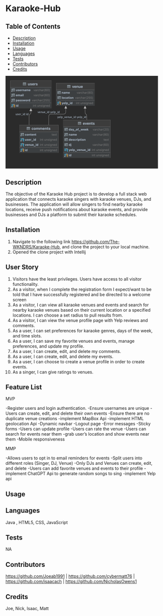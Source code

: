 # Karaoke-Hub

## Table of Contents

* [Description](#description)
* [Installation](#installation)
* [Usage](#usage)
* [Languages](#languages)
* [Tests](#tests)
* [Contributors](#contributors)
* [Credits](#credits)

![](src/main/resources/static/img/karaoke_hub_db.png)
<br>

## Description
The objective of the Karaoke Hub project is to develop a full stack web application that connects karaoke singers with karaoke venues, DJs, and businesses. The application will allow singers to find nearby karaoke locations, receive push notifications about karaoke events, and provide businesses and DJs a platform to submit their karaoke schedules.

## Installation
1. Navigate to the following link https://github.com/The-WKNDRS/Karaoke-Hub, and clone the project to your local machine.
2. Opened the clone project with Intellij

## User Story
1. Visitors have the least privileges. Users have access to all visitor functionality. 
2. As a visitor, when I complete the registration form I expect/want to be told that I have successfully registered and be directed to a welcome screen
3. As a visitor, I can view all karaoke venues and events and search for nearby karaoke venues based on their current location or a specified locations. I can choose a set radius to pull results from.
5. As a visitor, I can view the venue profile page with Yelp reviews and comments.
6. As a user, I can set preferences for karaoke genres, days of the week, and time slots.
7. As a user, I can save my favorite venues and events, manage preferences, and update my profile.
8. As a user, I can create, edit, and delete my comments.
9. As a user, I can create, edit, and delete my events.
10. As a user, I can choose to create a venue profile in order to create events.
11. As a singer, I can give ratings to venues.

## Feature List

MVP

-Register users and login authentication.
-Ensure usernames are unique
-Users can create, edit, and delete their own events
-Ensure there are no duplicate venue creations
-implement MapBox Api
-implement HTML geolocation Api
-Dynamic navbar
-Logout page
-Error messages
-Sticky forms
-Users can update profile
-Users can rate the venue
-Users can search for events near them
-grab user’s location and show events near them
-Mobile responsiveness

MMP

-Allows users to opt in to email reminders for events
-Split users into different roles (Singer, DJ, Venue)
-Only DJs and Venues can create, edit, and delete 
-Users can add favorite venues and events to their profile
-implement ChatGPT Api to generate random songs to sing
-implement Yelp api



## Usage

## Languages
Java , HTML5, CSS, JavaScript

## Tests
NA

## Contributors
https://github.com/Joeab1991 | https://github.com/cybermatt76 | https://github.com/isaacach | https://github.com/NicholasOwens1

## Credits
Joe, Nick, Isaac, Matt
